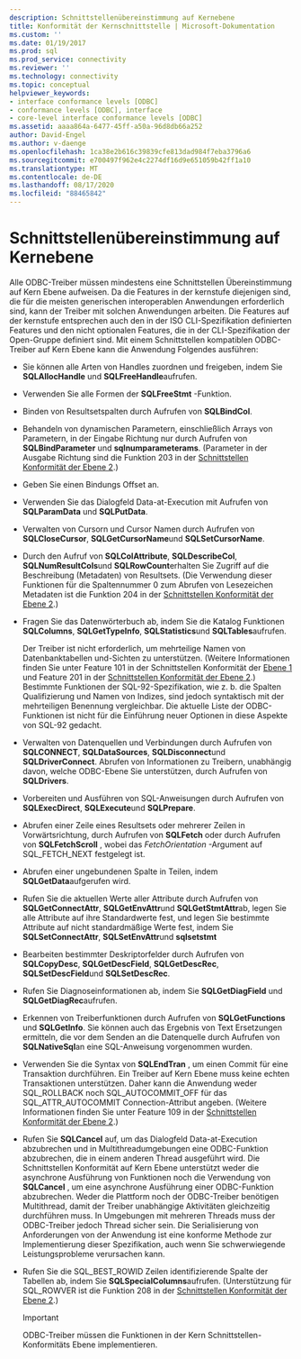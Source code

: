```yaml
---
description: Schnittstellenübereinstimmung auf Kernebene
title: Konformität der Kernschnittstelle | Microsoft-Dokumentation
ms.custom: ''
ms.date: 01/19/2017
ms.prod: sql
ms.prod_service: connectivity
ms.reviewer: ''
ms.technology: connectivity
ms.topic: conceptual
helpviewer_keywords:
- interface conformance levels [ODBC]
- conformance levels [ODBC], interface
- core-level interface conformance levels [ODBC]
ms.assetid: aaaa864a-6477-45ff-a50a-96d8db66a252
author: David-Engel
ms.author: v-daenge
ms.openlocfilehash: 1ca38e2b616c39839cfe813dad984f7eba3796a6
ms.sourcegitcommit: e700497f962e4c2274df16d9e651059b42ff1a10
ms.translationtype: MT
ms.contentlocale: de-DE
ms.lasthandoff: 08/17/2020
ms.locfileid: "88465842"
---
```

# <a name="core-interface-conformance"></a>Schnittstellenübereinstimmung auf Kernebene
Alle ODBC-Treiber müssen mindestens eine Schnittstellen Übereinstimmung auf Kern Ebene aufweisen. Da die Features in der kernstufe diejenigen sind, die für die meisten generischen interoperablen Anwendungen erforderlich sind, kann der Treiber mit solchen Anwendungen arbeiten. Die Features auf der kernstufe entsprechen auch den in der ISO CLI-Spezifikation definierten Features und den nicht optionalen Features, die in der CLI-Spezifikation der Open-Gruppe definiert sind. Mit einem Schnittstellen kompatiblen ODBC-Treiber auf Kern Ebene kann die Anwendung Folgendes ausführen:  
  
-   Sie können alle Arten von Handles zuordnen und freigeben, indem Sie **SQLAllocHandle** und **SQLFreeHandle**aufrufen.  
  
-   Verwenden Sie alle Formen der **SQLFreeStmt** -Funktion.  
  
-   Binden von Resultsetspalten durch Aufrufen von **SQLBindCol**.  
  
-   Behandeln von dynamischen Parametern, einschließlich Arrays von Parametern, in der Eingabe Richtung nur durch Aufrufen von **SQLBindParameter** und **sqlnumparameterams**. (Parameter in der Ausgabe Richtung sind die Funktion 203 in der [Schnittstellen Konformität der Ebene 2](../../../odbc/reference/develop-app/level-2-interface-conformance.md).)  
  
-   Geben Sie einen Bindungs Offset an.  
  
-   Verwenden Sie das Dialogfeld Data-at-Execution mit Aufrufen von **SQLParamData** und **SQLPutData**.  
  
-   Verwalten von Cursorn und Cursor Namen durch Aufrufen von **SQLCloseCursor**, **SQLGetCursorName**und **SQLSetCursorName**.  
  
-   Durch den Aufruf von **SQLColAttribute**, **SQLDescribeCol**, **SQLNumResultCols**und **SQLRowCount**erhalten Sie Zugriff auf die Beschreibung (Metadaten) von Resultsets. (Die Verwendung dieser Funktionen für die Spaltennummer 0 zum Abrufen von Lesezeichen Metadaten ist die Funktion 204 in der [Schnittstellen Konformität der Ebene 2](../../../odbc/reference/develop-app/level-2-interface-conformance.md).)  
  
-   Fragen Sie das Datenwörterbuch ab, indem Sie die Katalog Funktionen **SQLColumns**, **SQLGetTypeInfo**, **SQLStatistics**und **SQLTables**aufrufen.  
  
     Der Treiber ist nicht erforderlich, um mehrteilige Namen von Datenbanktabellen und-Sichten zu unterstützen. (Weitere Informationen finden Sie unter Feature 101 in der Schnittstellen Konformität der [Ebene 1](../../../odbc/reference/develop-app/level-1-interface-conformance.md) und Feature 201 in der [Schnittstellen Konformität der Ebene 2](../../../odbc/reference/develop-app/level-2-interface-conformance.md).) Bestimmte Funktionen der SQL-92-Spezifikation, wie z. b. die Spalten Qualifizierung und Namen von Indizes, sind jedoch syntaktisch mit der mehrteiligen Benennung vergleichbar. Die aktuelle Liste der ODBC-Funktionen ist nicht für die Einführung neuer Optionen in diese Aspekte von SQL-92 gedacht.  
  
-   Verwalten von Datenquellen und Verbindungen durch Aufrufen von **SQLCONNECT**, **SQLDataSources**, **SQLDisconnect**und **SQLDriverConnect**. Abrufen von Informationen zu Treibern, unabhängig davon, welche ODBC-Ebene Sie unterstützen, durch Aufrufen von **SQLDrivers**.  
  
-   Vorbereiten und Ausführen von SQL-Anweisungen durch Aufrufen von **SQLExecDirect**, **SQLExecute**und **SQLPrepare**.  
  
-   Abrufen einer Zeile eines Resultsets oder mehrerer Zeilen in Vorwärtsrichtung, durch Aufrufen von **SQLFetch** oder durch Aufrufen von **SQLFetchScroll** , wobei das *FetchOrientation* -Argument auf SQL_FETCH_NEXT festgelegt ist.  
  
-   Abrufen einer ungebundenen Spalte in Teilen, indem **SQLGetData**aufgerufen wird.  
  
-   Rufen Sie die aktuellen Werte aller Attribute durch Aufrufen von **SQLGetConnectAttr**, **SQLGetEnvAttr**und **SQLGetStmtAttr**ab, legen Sie alle Attribute auf ihre Standardwerte fest, und legen Sie bestimmte Attribute auf nicht standardmäßige Werte fest, indem Sie **SQLSetConnectAttr**, **SQLSetEnvAttr**und **sqlsetstmt**  
  
-   Bearbeiten bestimmter Deskriptorfelder durch Aufrufen von **SQLCopyDesc**, **SQLGetDescField**, **SQLGetDescRec**, **SQLSetDescField**und **SQLSetDescRec**.  
  
-   Rufen Sie Diagnoseinformationen ab, indem Sie **SQLGetDiagField** und **SQLGetDiagRec**aufrufen.  
  
-   Erkennen von Treiberfunktionen durch Aufrufen von **SQLGetFunctions** und **SQLGetInfo**. Sie können auch das Ergebnis von Text Ersetzungen ermitteln, die vor dem Senden an die Datenquelle durch Aufrufen von **SQLNativeSql**an eine SQL-Anweisung vorgenommen wurden.  
  
-   Verwenden Sie die Syntax von **SQLEndTran** , um einen Commit für eine Transaktion durchführen. Ein Treiber auf Kern Ebene muss keine echten Transaktionen unterstützen. Daher kann die Anwendung weder SQL_ROLLBACK noch SQL_AUTOCOMMIT_OFF für das SQL_ATTR_AUTOCOMMIT Connection-Attribut angeben. (Weitere Informationen finden Sie unter Feature 109 in der [Schnittstellen Konformität der Ebene 2](../../../odbc/reference/develop-app/level-2-interface-conformance.md).)  
  
-   Rufen Sie **SQLCancel** auf, um das Dialogfeld Data-at-Execution abzubrechen und in Multithreadumgebungen eine ODBC-Funktion abzubrechen, die in einem anderen Thread ausgeführt wird. Die Schnittstellen Konformität auf Kern Ebene unterstützt weder die asynchrone Ausführung von Funktionen noch die Verwendung von **SQLCancel** , um eine asynchrone Ausführung einer ODBC-Funktion abzubrechen. Weder die Plattform noch der ODBC-Treiber benötigen Multithread, damit der Treiber unabhängige Aktivitäten gleichzeitig durchführen muss. In Umgebungen mit mehreren Threads muss der ODBC-Treiber jedoch Thread sicher sein. Die Serialisierung von Anforderungen von der Anwendung ist eine konforme Methode zur Implementierung dieser Spezifikation, auch wenn Sie schwerwiegende Leistungsprobleme verursachen kann.  
  
-   Rufen Sie die SQL_BEST_ROWID Zeilen identifizierende Spalte der Tabellen ab, indem Sie **SQLSpecialColumns**aufrufen. (Unterstützung für SQL_ROWVER ist die Funktion 208 in der [Schnittstellen Konformität der Ebene 2](../../../odbc/reference/develop-app/level-2-interface-conformance.md).)  
  
    > [!IMPORTANT]  
    >  ODBC-Treiber müssen die Funktionen in der Kern Schnittstellen-Konformitäts Ebene implementieren.
